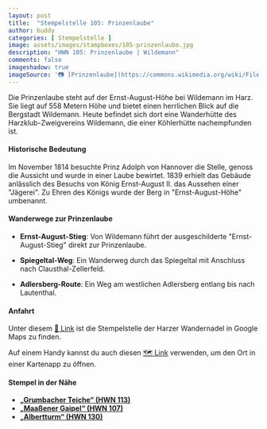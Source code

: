 ```yaml
---
layout: post
title:  "Stempelstelle 105: Prinzenlaube"
author: buddy
categories: [ Stempelstelle ]
image: assets/images/stampboxes/105-prinzenlaube.jpg
description: "HWN 105: Prinzenlaube | Wildemann"
comments: false
imageshadow: true
imageSource: '📷 [Prinzenlaube](https://commons.wikimedia.org/wiki/File:Prinzenlaube.jpg) von <a href="//commons.wikimedia.org/wiki/User:B.Thomas95" title="User:B.Thomas95">Thomas Binder</a> unter Lizenz [CC BY-SA 4.0](https://creativecommons.org/licenses/by-sa/4.0)'
---
```


Die Prinzenlaube steht auf der Ernst-August-Höhe bei Wildemann im Harz. Sie liegt auf 558 Metern Höhe und bietet einen herrlichen Blick auf die Bergstadt Wildemann. Heute befindet sich dort eine Wanderhütte des Harzklub-Zweigvereins Wildemann, die einer Köhlerhütte nachempfunden ist. 

#### Historische Bedeutung

Im November 1814 besuchte Prinz Adolph von Hannover die Stelle, genoss die Aussicht und wurde in einer Laube bewirtet. 1839 erhielt das Gebäude anlässlich des Besuchs von König Ernst-August II. das Aussehen einer "Jägerei". Zu Ehren des Königs wurde der Berg in "Ernst-August-Höhe" umbenannt. 

#### Wanderwege zur Prinzenlaube

- **Ernst-August-Stieg**: Von Wildemann führt der ausgeschilderte "Ernst-August-Stieg" direkt zur Prinzenlaube. 

- **Spiegeltal-Weg**: Ein Wanderweg durch das Spiegeltal mit Anschluss nach Clausthal-Zellerfeld. 

- **Adlersberg-Route**: Ein Weg am westlichen Adlersberg entlang bis nach Lautenthal. 

#### Anfahrt

Unter diesem [📍 Link](https://www.google.com/maps/dir/?api=1&origin=&destination=51.82580%2C%2010.28858) ist die Stempelstelle der Harzer Wandernadel in Google Maps zu finden.

<div class="android-only">
  Auf einem Handy kannst du auch diesen 
  <a href="geo:51.82580,10.28858">🗺️ Link</a> 
  verwenden, um den Ort in einer Kartenapp zu öffnen.
  <p></p>
</div>

#### Stempel in der Nähe

- [**„Grumbacher Teiche“ (HWN 113)**](/stempelstelle-113-grumbacher-teich)
- [**„Maaßener Gaipel“ (HWN 107)**](/stempelstelle-107-maassener-gaipel)
- [**„Albertturm“ (HWN 130)**](/stempelstelle-130-iberger-albertturm)
